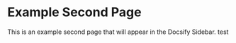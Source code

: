 # Example Second Page

This is an example second page that will appear in the Docsify Sidebar.
test
